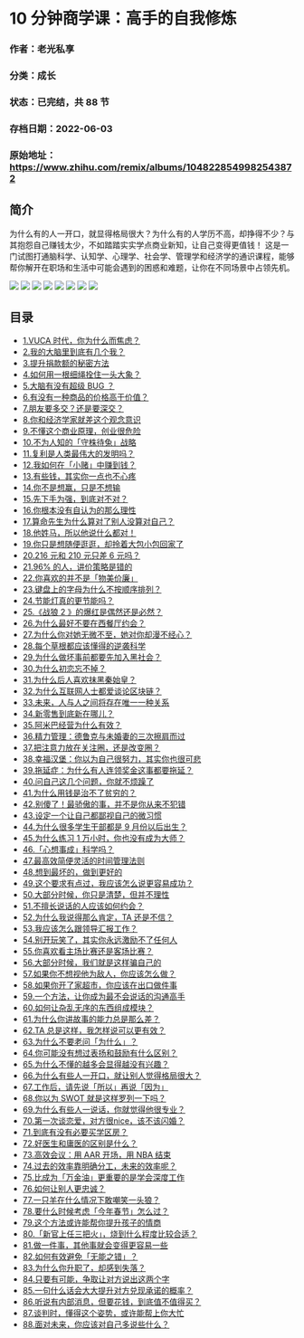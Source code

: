 # 10 分钟商学课：高手的自我修炼

### 作者：老光私享

### 分类：成长

### 状态：已完结，共 88 节

### 存档日期：2022-06-03

### 原始地址：https://www.zhihu.com/remix/albums/1048228549982543872


## 简介
为什么有的人一开口，就显得格局很大？为什么有的人学历不高，却挣得不少？与其抱怨自己赚钱太少，不如踏踏实实学点商业新知，让自己变得更值钱！
这是一门试图打通脑科学、认知学、心理学、社会学、管理学和经济学的通识课程，能够帮你解开在职场和生活中可能会遇到的困惑和难题，让你在不同场景中占领先机。



![](http://zhstatic.zhihu.com/knowledge-market/albums/lg0.jpg)
![](http://zhstatic.zhihu.com/knowledge-market/albums/lg2.jpg)
![](http://zhstatic.zhihu.com/knowledge-market/albums/lg3.jpg)
![](http://zhstatic.zhihu.com/knowledge-market/albums/lg4.jpg)
![](http://zhstatic.zhihu.com/knowledge-market/albums/lg5.jpg)
![](http://zhstatic.zhihu.com/knowledge-market/albums/lg6.jpg)
![](http://zhstatic.zhihu.com/knowledge-market/albums/lg7.jpg)
![](http://zhstatic.zhihu.com/knowledge-market/albums/lg99.jpg)




## 目录
- [1.VUCA 时代，你为什么而焦虑？](1.VUCA%20时代，你为什么而焦虑？.md)
- [2.我的大脑里到底有几个我？](2.我的大脑里到底有几个我？.md)
- [3.提升捐款额的秘密方法](3.提升捐款额的秘密方法.md)
- [4.如何用一根细绳拴住一头大象？](4.如何用一根细绳拴住一头大象？.md)
- [5.大脑有没有超级 BUG ？](5.大脑有没有超级%20BUG%20？.md)
- [6.有没有一种商品的价格高于价值？](6.有没有一种商品的价格高于价值？.md)
- [7.朋友要多交？还是要深交？](7.朋友要多交？还是要深交？.md)
- [8.你和经济学家就差这个观念意识](8.你和经济学家就差这个观念意识.md)
- [9.不懂这个商业原理，创业很危险](9.不懂这个商业原理，创业很危险.md)
- [10.不为人知的「守株待兔」战略](10.不为人知的「守株待兔」战略.md)
- [11.复利是人类最伟大的发明吗？](11.复利是人类最伟大的发明吗？.md)
- [12.我如何在「小赌」中赚到钱？](12.我如何在「小赌」中赚到钱？.md)
- [13.有些钱，其实你一点也不心疼](13.有些钱，其实你一点也不心疼.md)
- [14.你不是想赢，只是不想输](14.你不是想赢，只是不想输.md)
- [15.先下手为强，到底对不对？](15.先下手为强，到底对不对？.md)
- [16.你根本没有自认为的那么理性](16.你根本没有自认为的那么理性.md)
- [17.算命先生为什么算对了别人没算对自己？](17.算命先生为什么算对了别人没算对自己？.md)
- [18.他姓马，所以他说什么都对！](18.他姓马，所以他说什么都对！.md)
- [19.你只是想随便逛逛，却拎着大包小包回家了](19.你只是想随便逛逛，却拎着大包小包回家了.md)
- [20.216 元和 210 元只差 6 元吗？](20.216%20元和%20210%20元只差%206%20元吗？.md)
- [21.96% 的人，讲价策略是错的](21.96%%20的人，讲价策略是错的.md)
- [22.你喜欢的并不是「物美价廉」](22.你喜欢的并不是「物美价廉」.md)
- [23.键盘上的字母为什么不按顺序排列？](23.键盘上的字母为什么不按顺序排列？.md)
- [24.节能灯真的更节能吗？](24.节能灯真的更节能吗？.md)
- [25.《战狼 2 》的爆红是偶然还是必然？](25.《战狼%202%20》的爆红是偶然还是必然？.md)
- [26.为什么最好不要在西餐厅约会？](26.为什么最好不要在西餐厅约会？.md)
- [27.为什么你对她无微不至，她对你却漫不经心？](27.为什么你对她无微不至，她对你却漫不经心？.md)
- [28.每个草根都应该懂得的逆袭科学](28.每个草根都应该懂得的逆袭科学.md)
- [29.为什么做坏事前都要先加入黑社会？](29.为什么做坏事前都要先加入黑社会？.md)
- [30.为什么初恋忘不掉？](30.为什么初恋忘不掉？.md)
- [31.为什么后人喜欢抹黑秦始皇？](31.为什么后人喜欢抹黑秦始皇？.md)
- [32.为什么互联网人士都爱谈论区块链？](32.为什么互联网人士都爱谈论区块链？.md)
- [33.未来，人与人之间将存在唯一一种关系](33.未来，人与人之间将存在唯一一种关系.md)
- [34.新零售到底新在哪儿？](34.新零售到底新在哪儿？.md)
- [35.阿米巴经营为什么有效？](35.阿米巴经营为什么有效？.md)
- [36.精力管理：德鲁克与未婚妻的三次擦肩而过](36.精力管理：德鲁克与未婚妻的三次擦肩而过.md)
- [37.把注意力放在关注圈，还是改变圈？](37.把注意力放在关注圈，还是改变圈？.md)
- [38.幸福汉堡：你以为自己很努力，其实你也很可悲](38.幸福汉堡：你以为自己很努力，其实你也很可悲.md)
- [39.拖延症：为什么有人连领奖金这事都要拖延？](39.拖延症：为什么有人连领奖金这事都要拖延？.md)
- [40.问自己这几个问题，你就不烦躁了](40.问自己这几个问题，你就不烦躁了.md)
- [41.为什么用钱是治不了贫穷的？](41.为什么用钱是治不了贫穷的？.md)
- [42.别傻了！最骄傲的事，并不是你从来不犯错](42.别傻了！最骄傲的事，并不是你从来不犯错.md)
- [43.设定一个让自己都鄙视自己的微习惯](43.设定一个让自己都鄙视自己的微习惯.md)
- [44.为什么很多学生干部都是 9 月份以后出生？](44.为什么很多学生干部都是%209%20月份以后出生？.md)
- [45.为什么练习 1 万小时，你也没有成为大师？](45.为什么练习%201%20万小时，你也没有成为大师？.md)
- [46.「心想事成」科学吗？](46.「心想事成」科学吗？.md)
- [47.最高效简便灵活的时间管理法则](47.最高效简便灵活的时间管理法则.md)
- [48.想到最坏的，做到更好的](48.想到最坏的，做到更好的.md)
- [49.这个要求有点过，我应该怎么说更容易成功？](49.这个要求有点过，我应该怎么说更容易成功？.md)
- [50.大部分时候，你只是清楚，但并不理性](50.大部分时候，你只是清楚，但并不理性.md)
- [51.不擅长说话的人应该如何约会？](51.不擅长说话的人应该如何约会？.md)
- [52.为什么我说得那么肯定，TA 还是不信？](52.为什么我说得那么肯定，TA%20还是不信？.md)
- [53.我应该怎么跟领导汇报工作？](53.我应该怎么跟领导汇报工作？.md)
- [54.别开玩笑了，其实你永远激励不了任何人](54.别开玩笑了，其实你永远激励不了任何人.md)
- [55.你喜欢看主场比赛还是客场比赛？](55.你喜欢看主场比赛还是客场比赛？.md)
- [56.大部分时候，我们就是这样骗自己的](56.大部分时候，我们就是这样骗自己的.md)
- [57.如果你不想视他为敌人，你应该怎么做？](57.如果你不想视他为敌人，你应该怎么做？.md)
- [58.如果你开了家超市，你应该在出口做件事](58.如果你开了家超市，你应该在出口做件事.md)
- [59.一个方法，让你成为最不会说话的沟通高手](59.一个方法，让你成为最不会说话的沟通高手.md)
- [60.如何让杂乱无序的东西组成模块？](60.如何让杂乱无序的东西组成模块？.md)
- [61.为什么你讲故事的能力总是那么差？](61.为什么你讲故事的能力总是那么差？.md)
- [62.TA 总是这样，我怎样说可以更有效？](62.TA%20总是这样，我怎样说可以更有效？.md)
- [63.为什么不要老问「为什么」？](63.为什么不要老问「为什么」？.md)
- [64.你可能没有想过表扬和鼓励有什么区别？](64.你可能没有想过表扬和鼓励有什么区别？.md)
- [65.为什么不懂的越多会显得越没有兴趣？](65.为什么不懂的越多会显得越没有兴趣？.md)
- [66.为什么有些人一开口，就让别人觉得格局很大？](66.为什么有些人一开口，就让别人觉得格局很大？.md)
- [67.工作后，请先说「所以」再说「因为」](67.工作后，请先说「所以」再说「因为」.md)
- [68.你以为 SWOT 就是这样罗列一下吗？](68.你以为%20SWOT%20就是这样罗列一下吗？.md)
- [69.为什么有些人一说话，你就觉得他很专业？](69.为什么有些人一说话，你就觉得他很专业？.md)
- [70.第一次谈恋爱，对方很nice，该不该闪婚？](70.第一次谈恋爱，对方很nice，该不该闪婚？.md)
- [71.到底有没有必要买学区房？](71.到底有没有必要买学区房？.md)
- [72.好医生和庸医的区别是什么？](72.好医生和庸医的区别是什么？.md)
- [73.高效会议：用 AAR 开场，用 NBA 结束](73.高效会议：用%20AAR%20开场，用%20NBA%20结束.md)
- [74.过去的效率靠明确分工，未来的效率呢？](74.过去的效率靠明确分工，未来的效率呢？.md)
- [75.比成为「万金油」更重要的是学会深度工作](75.比成为「万金油」更重要的是学会深度工作.md)
- [76.如何让别人更忠诚？](76.如何让别人更忠诚？.md)
- [77.一只羊在什么情况下敢嘲笑一头狼？](77.一只羊在什么情况下敢嘲笑一头狼？.md)
- [78.要什么时候考虑「今年春节」怎么过？](78.要什么时候考虑「今年春节」怎么过？.md)
- [79.这个方法或许能帮你提升孩子的情商](79.这个方法或许能帮你提升孩子的情商.md)
- [80.「新官上任三把火」，烧到什么程度比较合适？](80.「新官上任三把火」，烧到什么程度比较合适？.md)
- [81.做一件事，其他事就会变得更容易一些](81.做一件事，其他事就会变得更容易一些.md)
- [82.如何有效避免「无能之错」？](82.如何有效避免「无能之错」？.md)
- [83.为什么你升职了，却感到失落？](83.为什么你升职了，却感到失落？.md)
- [84.只要有可能，争取让对方说出这两个字](84.只要有可能，争取让对方说出这两个字.md)
- [85.一句什么话会大大提升对方兑现承诺的概率？](85.一句什么话会大大提升对方兑现承诺的概率？.md)
- [86.听说有内部消息，但要花钱，到底值不值得买？](86.听说有内部消息，但要花钱，到底值不值得买？.md)
- [87.谈判时，懂得这个姿势，或许能帮上你大忙](87.谈判时，懂得这个姿势，或许能帮上你大忙.md)
- [88.面对未来，你应该对自己多说些什么？](88.面对未来，你应该对自己多说些什么？.md)